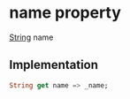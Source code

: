 


# name property








[String](https://api.flutter.dev/flutter/dart-core/String-class.html) name
  







## Implementation

```dart
String get name => _name;
```








